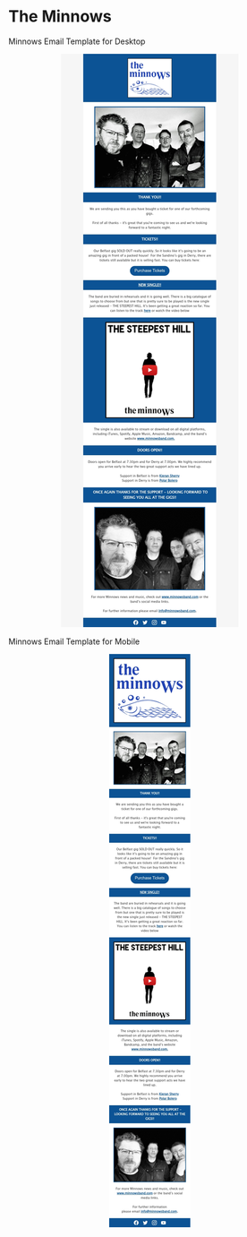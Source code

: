 # The Minnows

Minnows Email Template for Desktop
<p align="center"> 
<img src="https://github.com/cfaulkner985/minnows-email/blob/main/minnows-email-web.jpg">
</p>

Minnows Email Template for Mobile
<p align="center"> 
<img src="https://github.com/cfaulkner985/minnows-email/blob/main/minnows-email-mobile.jpg">
</p>
